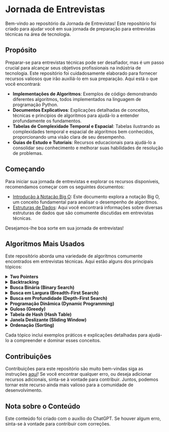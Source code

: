 # Jornada de Entrevistas

Bem-vindo ao repositório da Jornada de Entrevistas! Este repositório foi criado para ajudar você em sua jornada de preparação para entrevistas técnicas na área de tecnologia.

## Propósito

Preparar-se para entrevistas técnicas pode ser desafiador, mas é um passo crucial para alcançar seus objetivos profissionais na indústria de tecnologia. Este repositório foi cuidadosamente elaborado para fornecer recursos valiosos que irão auxiliá-lo em sua preparação. Aqui está o que você encontrará:

- **Implementações de Algoritmos**: Exemplos de código demonstrando diferentes algoritmos, todos implementados na linguagem de programação Python.
- **Documentos Explicativos**: Explicações detalhadas de conceitos, técnicas e princípios de algoritmos para ajudá-lo a entender profundamente os fundamentos.
- **Tabelas de Complexidade Temporal e Espacial**: Tabelas ilustrando as complexidades temporal e espacial de algoritmos bem conhecidos, proporcionando uma visão clara de seu desempenho.
- **Guias de Estudo e Tutoriais**: Recursos educacionais para ajudá-lo a consolidar seu conhecimento e melhorar suas habilidades de resolução de problemas.

## Começando

Para iniciar sua jornada de entrevistas e explorar os recursos disponíveis, recomendamos começar com os seguintes documentos:

- [Introdução à Notação Big O](BIG-O-NOTATION.md): Este documento explora a notação Big O, um conceito fundamental para analisar o desempenho de algoritmos.
- [Estruturas de Dados](DATA-STRUCTURES.md): Aqui você encontrará informações sobre diversas estruturas de dados que são comumente discutidas em entrevistas técnicas.

Desejamos-lhe boa sorte em sua jornada de entrevistas!

## Algoritmos Mais Usados

Este repositório aborda uma variedade de algoritmos comumente encontrados em entrevistas técnicas. Aqui estão alguns dos principais tópicos:

<details>
<summary><b>Two Pointers</b></summary>

| Número | Algoritmo                                                  | Dificuldade | Concluído |
|--------|------------------------------------------------------------|:-----------:|:---------:|
| 1      | [Trapping Rain Water](two_pointers/trapping_rain_water.md) |   Difícil   |     ✅     |
| 2      | 3Sum                                                       |    Média    |     ❌     |
| 3      | Container With Most Water                                  |    Média    |     ❌     |
| 4      | Next Permutation                                           |    Média    |     ❌     |
| 5      | Palindrome Linked List                                     |    Fácil    |     ❌     |
| 6      | Meeting Rooms II                                           |    Média    |     ❌     |
| 7      | Remove Duplicates from Sorted Array                        |    Fácil    |     ❌     |
| 8      | Find Median from Data Stream                               |   Difícil   |     ❌     |
| 9      | 4Sum                                                       |    Média    |     ❌     |
| 10     | Rotate Array                                               |    Média    |     ❌     |
| 11     | Move Zeroes                                                |    Fácil    |     ❌     |
| 12     | Permutation in String                                      |    Média    |     ❌     |
| 13     | String Compression                                         |    Média    |     ❌     |
| 14     | Boats to Save People                                       |    Média    |     ❌     |
| 15     | Happy Number                                               |    Fácil    |     ❌     |
| 16     | Middle of the Linked List                                  |    Fácil    |     ❌     |
| 17     | Find the Duplicate Number                                  |    Média    |     ❌     |
| 18     | Valid Palindrome                                           |    Fácil    |     ❌     |
| 19     | Dot Product of Two Sparse Vectors                          |    Média    |     ❌     |
| 20     | Sort Colors                                                |    Média    |     ❌     |
| 21     | Reverse Words in a String                                  |    Média    |     ❌     |
| 22     | Intersection of Two Arrays                                 |    Fácil    |     ❌     |
| 23     | Merge Sorted Array                                         |    Fácil    |     ❌     |
| 24     | Reorder List                                               |    Média    |     ❌     |
</details>
<details>
<summary><b>Backtracking</b></summary>
</details>
<details>
<summary><b>Busca Binária (Binary Search)</b></summary>
</details>
<details>
<summary><b>Busca em Largura (Breadth-First Search)</b></summary>
</details>
<details>
<summary><b>Busca em Profundidade (Depth-First Search)</b></summary>
</details>
<details>
<summary><b>Programação Dinâmica (Dynamic Programming)</b></summary>

- [Best Time to Buy and Sell Stock](dynamic_programming/best_time_to_buy_and_sell_stock.md)
</details>
<details>
<summary><b>Guloso (Greedy)</b></summary>
</details>
<details>
<summary><b>Tabela de Hash (Hash Table)</b></summary>
</details>
<details>
<summary><b>Janela Deslizante (Sliding Window)</b></summary>
</details>
<details>
<summary><b>Ordenação (Sorting)</b></summary>
</details>

Cada tópico inclui exemplos práticos e explicações detalhadas para ajudá-lo a compreender e dominar esses conceitos.

## Contribuições

Contribuições para este repositório são muito bem-vindas siga as instruções [aqui](CONTRIBUTING.md)! Se você encontrar qualquer erro, ou deseja adicionar recursos adicionais, sinta-se à vontade para contribuir. Juntos, podemos tornar este recurso ainda mais valioso para a comunidade de desenvolvimento.

## Nota sobre o Conteúdo

Este conteúdo foi criado com o auxílio do ChatGPT. Se houver algum erro, sinta-se à vontade para contribuir com correções.
